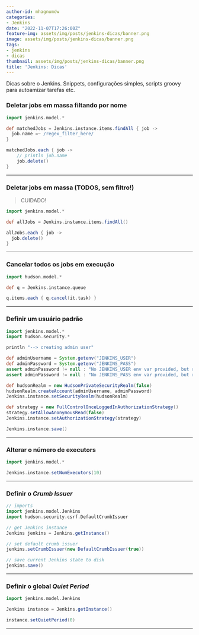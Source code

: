 ```yaml
---
author-id: mhagnumdw
categories:
- Jenkins
date: "2022-11-07T17:26:00Z"
feature-img: assets/img/posts/jenkins-dicas/banner.png
image: assets/img/posts/jenkins-dicas/banner.png
tags:
- jenkins
- dicas
thumbnail: assets/img/posts/jenkins-dicas/banner.png
title: 'Jenkins: Dicas'
---
```


Dicas sobre o Jenkins. Snippets, configurações simples, scripts groovy para autoamizar tarefas etc.

<!--more-->

### Deletar jobs em massa filtando por nome

```groovy
import jenkins.model.*

def matchedJobs = Jenkins.instance.items.findAll { job ->
  job.name =~ /regex_filter_here/
}

matchedJobs.each { job ->
    // println job.name
    job.delete()
}
```

* * *

### Deletar jobs em massa (TODOS, sem filtro!)

> CUIDADO!

```groovy
import jenkins.model.*

def allJobs = Jenkins.instance.items.findAll()

allJobs.each { job ->
  job.delete()
}
```

* * *

### Cancelar todos os jobs em execução

```groovy
import hudson.model.*

def q = Jenkins.instance.queue

q.items.each { q.cancel(it.task) }
```

* * *

### Definir um usuário padrão

```groovy
import jenkins.model.*
import hudson.security.*

println "--> creating admin user"

def adminUsername = System.getenv("JENKINS_USER")
def adminPassword = System.getenv("JENKINS_PASS")
assert adminPassword != null : "No JENKINS_USER env var provided, but required"
assert adminPassword != null : "No JENKINS_PASS env var provided, but required"

def hudsonRealm = new HudsonPrivateSecurityRealm(false)
hudsonRealm.createAccount(adminUsername, adminPassword)
Jenkins.instance.setSecurityRealm(hudsonRealm)

def strategy = new FullControlOnceLoggedInAuthorizationStrategy()
strategy.setAllowAnonymousRead(false)
Jenkins.instance.setAuthorizationStrategy(strategy)

Jenkins.instance.save()
```

* * *

### Alterar o número de executors

```groovy
import jenkins.model.*

Jenkins.instance.setNumExecutors(10)
```

* * *

### Definir o _Crumb Issuer_

```groovy
// imports
import jenkins.model.Jenkins
import hudson.security.csrf.DefaultCrumbIssuer

// get Jenkins instance
Jenkins jenkins = Jenkins.getInstance()

// set default crumb issuer
jenkins.setCrumbIssuer(new DefaultCrumbIssuer(true))

// save current Jenkins state to disk
jenkins.save()
```

* * *

### Definir o global _Quiet Period_

```groovy
import jenkins.model.Jenkins

Jenkins instance = Jenkins.getInstance()

instance.setQuietPeriod(0)
```

* * *
